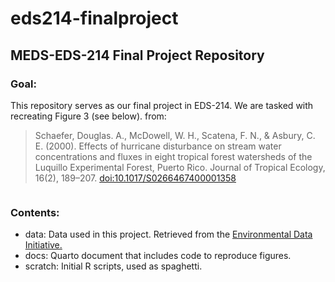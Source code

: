 # eds214-finalproject

## MEDS-EDS-214 Final Project Repository

### Goal:

This repository serves as our final project in EDS-214. We are tasked with recreating Figure 3 (see below). from:

> Schaefer, Douglas. A., McDowell, W. H., Scatena, F. N., & Asbury, C. E. (2000). Effects of hurricane disturbance on stream water concentrations and fluxes in eight tropical forest watersheds of the Luquillo Experimental Forest, Puerto Rico. Journal of Tropical Ecology, 16(2), 189–207. <doi:10.1017/S0266467400001358>

![]()

### Contents:

-   data: Data used in this project. Retrieved from the [Environmental Data Initiative.](doi:10.1017/S0266467400001358)
-   docs: Quarto document that includes code to reproduce figures.
-   scratch: Initial R scripts, used as spaghetti.
